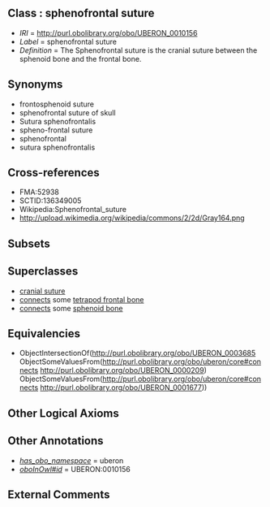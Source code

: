 
## Class : sphenofrontal suture

 * *IRI* = http://purl.obolibrary.org/obo/UBERON_0010156
 * *Label* = sphenofrontal suture
 * *Definition* = The Sphenofrontal suture is the cranial suture between the sphenoid bone and the frontal bone.

## Synonyms

 * frontosphenoid suture
 * sphenofrontal suture of skull
 * Sutura sphenofrontalis
 * spheno-frontal suture
 * sphenofrontal
 * sutura sphenofrontalis

## Cross-references

 * FMA:52938
 * SCTID:136349005
 * Wikipedia:Sphenofrontal_suture
 * http://upload.wikimedia.org/wikipedia/commons/2/2d/Gray164.png

## Subsets


## Superclasses

 * [cranial suture](../../UBERON/85/UBERON_0003685.md)
 * [connects](../../ts/core#connects.md) some [tetrapod frontal bone](../../UBERON/09/UBERON_0000209.md)
 * [connects](../../ts/core#connects.md) some [sphenoid bone](../../UBERON/77/UBERON_0001677.md)

## Equivalencies

 * ObjectIntersectionOf(<http://purl.obolibrary.org/obo/UBERON_0003685> ObjectSomeValuesFrom(<http://purl.obolibrary.org/obo/uberon/core#connects> <http://purl.obolibrary.org/obo/UBERON_0000209>) ObjectSomeValuesFrom(<http://purl.obolibrary.org/obo/uberon/core#connects> <http://purl.obolibrary.org/obo/UBERON_0001677>))

## Other Logical Axioms


## Other Annotations

 * *[has_obo_namespace](../../ce/oboInOwl#hasOBONamespace.md)* = uberon
 * *[oboInOwl#id](../../id/oboInOwl#id.md)* = UBERON:0010156

## External Comments

